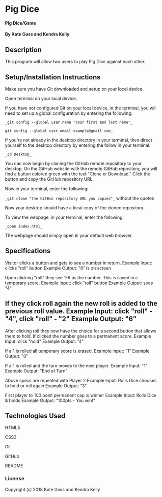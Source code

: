 # Pig Dice

#### Pig Dice/Game

#### By Kate Goss and Kendra Kelly

## Description

This program will allow two users to play Pig Dice against each other.

## Setup/Installation Instructions

Make sure you have Git downloaded and setup on your local device.

Open terminal on your local device.

If you have not configured Git on your local device, in the terminal, you will need to set up a global configuration by entering the following:

```
_git config --global user.name "Your first and last name"_

git config --global user.email example@gmail.com_
```
If you're not already in the desktop directory in your terminal, then direct yourself to the desktop directory by entering the follow in your terminal:

`_cd Desktop_`

You can now begin by cloning the GitHub remote repository to your desktop. On the GitHub website with the remote GitHub repository, you will find a button colored green with the text "Clone or Download." Click the button and copy the GitHub repository URL.

Now in your terminal, enter the following:

`_git clone "the GitHub repository URL you copied"_` without the quotes

Now your desktop should have a local copy of the cloned repository.

To view the webpage, in your terminal, enter the following:

`_open index.html_`

The webpage should simply open in your default web browser.

## Specifications

Visitor clicks a button and gets to see a number in return.
Example Input: clicks "roll" button
Example Output: "6" is on screen

Upon clicking "roll" they see 1-6 as the number. This is saved in a temporary score.
Example Input: click "roll" button
Example Output: sees "4"

If they click roll again the new roll is added to the previous roll value.
Example Input: click "roll" - "4", click "roll" - "2"
Example Output: "6"
-----
After clicking roll they now have the choice for a second button that allows them to hold. If clicked the number goes to a permanent score.
Example Input: click "hold"
Example Output: "4"

If a 1 is rolled all temporary score is erased.
Example Input: "1"
Example Output: "0"

If a 1 is rolled and the turn moves to the next player.
Example Input: "1"
Example Output: "End of Turn"

Above specs are repeated with Player 2
Example Input: Rolls Dice chooses to hold or roll again
Example Output: "3"

First player to 100 point permanent cap is winner
Example Input: Rolls Dice & holds
Example Output: "100pts - You win!"

## Technologies Used

HTML5

CSS3

Git

GitHub

README

### License

Copyright (c) 2018 Kate Goss and Kendra Kelly
